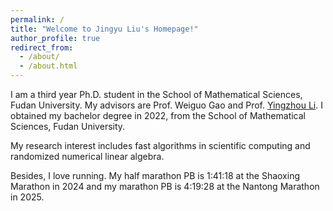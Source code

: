 ```yaml
---
permalink: /
title: "Welcome to Jingyu Liu's Homepage!"
author_profile: true
redirect_from: 
  - /about/
  - /about.html
---
```


I am a third year Ph.D. student in the School of Mathematical Sciences, Fudan University. My advisors are Prof. Weiguo Gao and Prof. [Yingzhou Li](https://yingzhouli.com/). I obtained my bachelor degree in 2022, from the School of Mathematical Sciences, Fudan University.

My research interest includes fast algorithms in scientific computing and randomized numerical linear algebra.

Besides, I love running. My half marathon PB is 1:41:18 at the Shaoxing Marathon in 2024 and my marathon PB is 4:19:28 at the Nantong Marathon in 2025.
